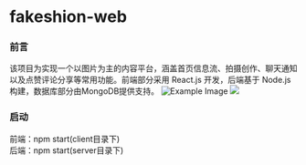# fakeshion-web

### 前言
该项目为实现一个以图片为主的内容平台，涵盖首页信息流、拍摄创作、聊天通知以及点赞评论分享等常用功能。前端部分采用 React.js 开发，后端基于 Node.js构建，数据库部分由MongoDB提供支持。
![Example Image](C:/Users/admin/Pictures/preview.png)
<img src="C:/Users/admin/Pictures/前端工程所用图片/project/header/preview.png"> 

### 启动
前端：npm start(client目录下)  
后端：npm start(server目录下)
